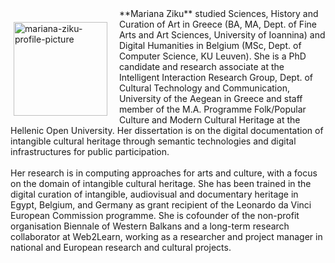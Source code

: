 <p style="float: left;"><img src="https://mziku.github.io/images/Mariana_Ziku(1)(1).jpg" style="float:left; margin-top:2mm; margin-right:5mm; margin-left:5;" alt="mariana-ziku-profile-picture" width="150" height="auto"></p> 
**Mariana Ziku** studied Sciences, History and Curation of Art in Greece (BA, MA, Dept. of Fine Arts and Art Sciences, University of Ioannina) and Digital Humanities in Belgium (MSc, Dept. of Computer Science, KU Leuven). She is a PhD candidate and research associate at the Intelligent Interaction Research Group, Dept. of Cultural Technology and Communication, University of the Aegean in Greece and staff member of the M.A. Programme Folk/Popular Culture and Modern Cultural Heritage at the Hellenic Open University. Her dissertation is on the digital documentation of intangible cultural heritage through semantic technologies and digital infrastructures for public participation.
<br>
<br>
Her research is in computing approaches for arts and culture, with a focus on the domain of intangible cultural heritage. She has been trained in the digital curation of intangible, audiovisual and documentary heritage in Egypt, Belgium, and Germany as grant recipient of the Leonardo da Vinci European Commission programme. She is cofounder of the non-profit organisation Biennale of Western Balkans and a long-term research collaborator at Web2Learn, working as a researcher and project manager in national and European research and cultural projects.
